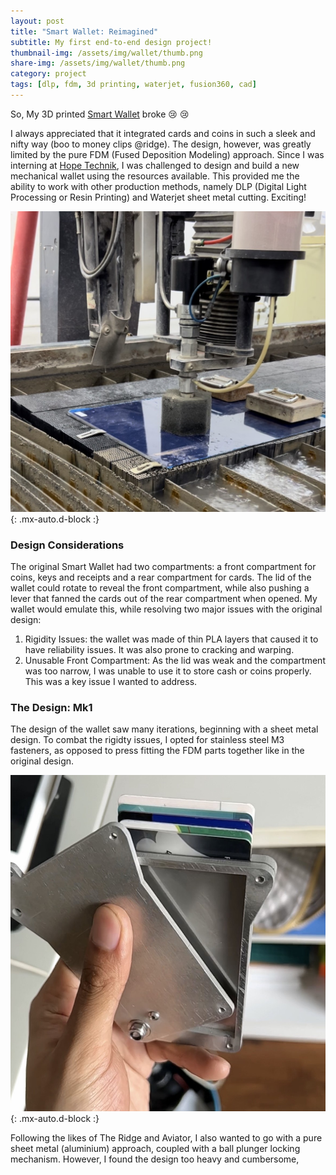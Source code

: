 ```yaml
---
layout: post
title: "Smart Wallet: Reimagined"
subtitle: My first end-to-end design project!
thumbnail-img: /assets/img/wallet/thumb.png
share-img: /assets/img/wallet/thumb.png
category: project
tags: [dlp, fdm, 3d printing, waterjet, fusion360, cad]
---
```


So, My 3D printed [Smart Wallet](https://www.thingiverse.com/thing:3097272) broke 😢 :cry:

I always appreciated that it integrated cards and coins in such a sleek and nifty way (boo to money clips @ridge). The design, however, was greatly limited by the pure FDM (Fused Deposition Modeling) approach. Since I was interning at [Hope Technik](https://www.hopetechnik.com/), I was challenged to design and build a new mechanical wallet using the resources available. This provided me the ability to work with other production methods, namely DLP (Digital Light Processing or Resin Printing) and Waterjet sheet metal cutting. Exciting!

![Waterjet](/assets/img/wallet/waterjet.jpg){: .mx-auto.d-block :}

### Design Considerations ###

The original Smart Wallet had two compartments: a front compartment for coins, keys and receipts and a rear compartment for cards. The lid of the wallet could rotate to reveal the front compartment, while also pushing a lever that fanned the cards out of the rear compartment when opened. My wallet would emulate this, while resolving two major issues with the original design:
1. Rigidity Issues: the wallet was made of thin PLA layers that caused it to have reliability issues. It was also prone to cracking and warping.
2. Unusable Front Compartment: As the lid was weak and the compartment was too narrow, I was unable to use it to store cash or coins properly. This was a key issue I wanted to address.

### The Design: Mk1 ###

The design of the wallet saw many iterations, beginning with a sheet metal design. To combat the rigidty issues, I opted for stainless steel M3 fasteners, as opposed to press fitting the FDM parts together like in the original design.

![Sheet Metal](/assets/img/wallet/sheet-metal.jpg){: .mx-auto.d-block :}

Following the likes of The Ridge and Aviator, I also wanted to go with a pure sheet metal (aluminium) approach, coupled with a ball plunger locking mechanism. However, I found the design too heavy and cumbersome, 